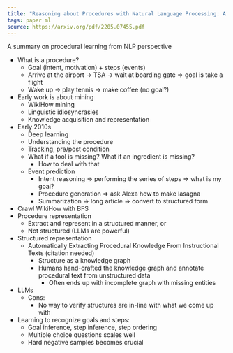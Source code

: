 ```yaml
---
title: "Reasoning about Procedures with Natural Language Processing: A Tutorial"
tags: paper ml
source: https://arxiv.org/pdf/2205.07455.pdf
---
```


A summary on procedural learning from NLP perspective

- What is a procedure?
	- Goal (intent, motivation) + steps (events)
	- Arrive at the airport -> TSA -> wait at boarding gate => goal is take a flight
	- Wake up -> play tennis -> make coffee (no goal?)
- Early work is about mining
	- WikiHow mining
	- Linguistic idiosyncrasies
	- Knowledge acquisition and representation
- Early 2010s
	- Deep learning
	- Understanding the procedure
	- Tracking, pre/post condition
	- What if a tool is missing? What if an ingredient is missing?
		- How to deal with that
	- Event prediction
		- Intent reasoning => performing the series of steps => what is my goal?
		- Procedure generation => ask Alexa how to make lasagna
		- Summarization => long article => convert to structured form
- Crawl WikiHow with BFS
- Procedure representation
	- Extract and represent in a structured manner, or
	- Not structured (LLMs are powerful)
- Structured representation
	- Automatically Extracting Procedural Knowledge From Instructional Texts (citation needed)
		- Structure as a knowledge graph
		- Humans hand-crafted the knowledge graph and annotate procedural text from unstructured data
			- Often ends up with incomplete graph with missing entities
- LLMs
	- Cons:
		- No way to verify structures are in-line with what we come up with
- Learning to recognize goals and steps:
	- Goal inference, step inference, step ordering
	- Multiple choice questions scales well
	- Hard negative samples becomes crucial
